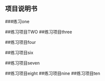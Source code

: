 ## 项目说明书


###练习one

##练习项目TWO
##练习项目three


##练习项目four

##练习项目six

##练习项目seven

##练习项目eight
##练习项目nine
##练习项目ten
